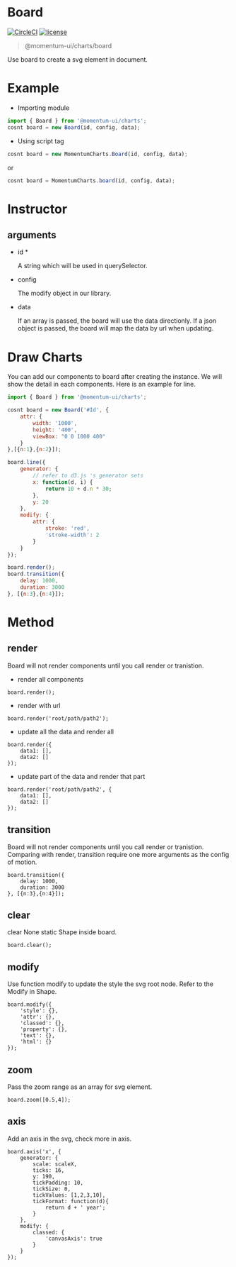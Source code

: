 # Board

[![CircleCI](https://img.shields.io/circleci/project/github/momentum-design/momentum-ui/master.svg)](https://circleci.com/gh/momentum-design/momentum-ui/)
[![license](https://img.shields.io/github/license/momentum-design/momentum-ui.svg?color=blueviolet)](https://github.com/momentum-design/momentum-ui/blob/master/charts/LICENSE)

> @momentum-ui/charts/board

Use board to create a svg element in document. 

# Example

+ Importing module

``` js
import { Board } from '@momentum-ui/charts';
cosnt board = new Board(id, config, data);
```

+ Using script tag

``` js
cosnt board = new MomentumCharts.Board(id, config, data);
```

or

``` js
cosnt board = MomentumCharts.board(id, config, data);
```

# Instructor

## arguments

+ id *

	A string which will be used in querySelector.

+ config

	The modify object in our library.

+ data

	If an array is passed, the board will use the data directionly.
	If a json object is passed, the board will map the data by url when updating.

# Draw Charts

You can add our components to board after creating the instance. We will show the detail in each components. Here is an example for line.

``` js
import { Board } from '@momentum-ui/charts';

cosnt board = new Board('#Id', {
	attr: {
		width: '1000',
		height: '400',
		viewBox: "0 0 1000 400"
	}
},[{n:1},{n:2}]);

board.line({
	generator: {
		// refer to d3.js 's generator sets
		x: function(d, i) {
			return 10 + d.n * 30;
		},
		y: 20
	},
	modify: {
		attr: {
			stroke: 'red',
			'stroke-width': 2
		}
	}
});

board.render();
board.transition({
	delay: 1000,
	duration: 3000
}, [{n:3},{n:4}]);

```

# Method

## render

Board will not render components until you call render or tranistion. 

+ render all components

```
board.render();
```

+ render with url
```
board.render('root/path/path2');
```

+ update all the data and render all

```
board.render({
	data1: [],
	data2: []
});
```

+ update part of the data and render that part

```
board.render('root/path/path2', {
	data1: [],
	data2: []
});
```


## transition

Board will not render components until you call render or tranistion. Comparing with render,  transition require one more arguments as the config of motion.


```
board.transition({
	delay: 1000,
	duration: 3000
}, [{n:3},{n:4}]);
```

## clear

clear None static Shape inside board.


```
board.clear();
```

## modify

Use function modify to update the style the svg root node. Refer to the Modify in Shape.


```
board.modify({
	'style': {},
	'attr': {},
	'classed': {},
	'property': {},
	'text': {},
	'html': {}
});
```

## zoom

Pass the zoom range as an array for svg element.


```
board.zoom([0.5,4]);
```

## axis

Add an axis in the svg, check more in axis.


```
board.axis('x', {
	generator: {
		scale: scaleX,
		ticks: 16,
		y: 190,
		tickPadding: 10,
		tickSize: 0,
		tickValues: [1,2,3,10],
		tickFormat: function(d){
			return d + ' year';
		}
	},
	modify: {
		classed: {
			'canvasAxis': true
		}	
	}
});
```